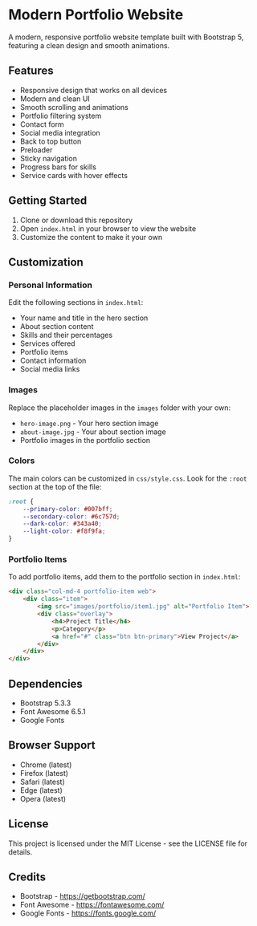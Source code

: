 # Modern Portfolio Website

A modern, responsive portfolio website template built with Bootstrap 5, featuring a clean design and smooth animations.

## Features

- Responsive design that works on all devices
- Modern and clean UI
- Smooth scrolling and animations
- Portfolio filtering system
- Contact form
- Social media integration
- Back to top button
- Preloader
- Sticky navigation
- Progress bars for skills
- Service cards with hover effects

## Getting Started

1. Clone or download this repository
2. Open `index.html` in your browser to view the website
3. Customize the content to make it your own

## Customization

### Personal Information

Edit the following sections in `index.html`:

- Your name and title in the hero section
- About section content
- Skills and their percentages
- Services offered
- Portfolio items
- Contact information
- Social media links

### Images

Replace the placeholder images in the `images` folder with your own:

- `hero-image.png` - Your hero section image
- `about-image.jpg` - Your about section image
- Portfolio images in the portfolio section

### Colors

The main colors can be customized in `css/style.css`. Look for the `:root` section at the top of the file:

```css
:root {
    --primary-color: #007bff;
    --secondary-color: #6c757d;
    --dark-color: #343a40;
    --light-color: #f8f9fa;
}
```

### Portfolio Items

To add portfolio items, add them to the portfolio section in `index.html`:

```html
<div class="col-md-4 portfolio-item web">
    <div class="item">
        <img src="images/portfolio/item1.jpg" alt="Portfolio Item">
        <div class="overlay">
            <h4>Project Title</h4>
            <p>Category</p>
            <a href="#" class="btn btn-primary">View Project</a>
        </div>
    </div>
</div>
```

## Dependencies

- Bootstrap 5.3.3
- Font Awesome 6.5.1
- Google Fonts

## Browser Support

- Chrome (latest)
- Firefox (latest)
- Safari (latest)
- Edge (latest)
- Opera (latest)

## License

This project is licensed under the MIT License - see the LICENSE file for details.

## Credits

- Bootstrap - https://getbootstrap.com/
- Font Awesome - https://fontawesome.com/
- Google Fonts - https://fonts.google.com/ 